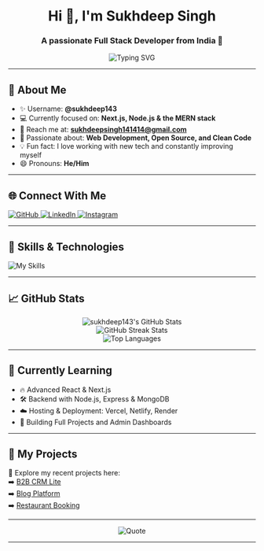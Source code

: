 <h1 align="center">Hi 👋, I'm Sukhdeep Singh</h1>
<h3 align="center">A passionate Full Stack Developer from India 🚀</h3>

<p align="center">
  <img src="https://readme-typing-svg.demolab.com?font=Fira+Code&size=22&pause=1000&center=true&vCenter=true&multiline=true&width=600&lines=Self-taught+Full+Stack+Developer;Learning+MERN,+Next.js,+Node.js;Open+Source+Enthusiast+🚀;Always+learning+new+technologies+💻" alt="Typing SVG" />
</p>


---

## 💫 About Me

- ✨ Username: **@sukhdeep143**  
- 💻 Currently focused on: **Next.js, Node.js & the MERN stack**  
- 📧 Reach me at: **sukhdeepsingh141414@gmail.com**  
- 👀 Passionate about: **Web Development, Open Source, and Clean Code**  
- 💡 Fun fact: I love working with new tech and constantly improving myself  
- 😄 Pronouns: **He/Him**  

---

## 🌐 Connect With Me

<p align="left">
  <a href="https://github.com/sukhdeep143" target="_blank">
    <img src="https://img.shields.io/badge/Github-000000?style=for-the-badge&logo=github&logoColor=white" alt="GitHub"/>
  </a>
  <a href="https://www.linkedin.com/in/sukhdeep-singh-417a98184/" target="_blank">
    <img src="https://img.shields.io/badge/LinkedIn-0077B5?style=for-the-badge&logo=linkedin&logoColor=white" alt="LinkedIn"/>
  </a>
  <a href="https://www.instagram.com/sukhdeep_singh_bhagat/" target="_blank">
    <img src="https://img.shields.io/badge/Instagram-E1306C?style=for-the-badge&logo=instagram&logoColor=white" alt="Instagram"/>
  </a>
</p>

---

## 🚀 Skills & Technologies

<p align="left">
  <img src="https://skillicons.dev/icons?i=html,css,js,react,nextjs,nodejs,express,mongodb,tailwind,python,c,linux,mysql,git,github,vscode,npm,yarn" alt="My Skills" />
</p>

---

## 📈 GitHub Stats

<p align="center">
  <img src="https://github-readme-stats.vercel.app/api?username=sukhdeep143&show_icons=true&theme=radical" alt="sukhdeep143's GitHub Stats"/>
  <br/>
  <img src="https://github-readme-streak-stats.herokuapp.com/?user=sukhdeep143&theme=radical&hide_border=false" alt="GitHub Streak Stats"/>
  <br/>
  <img src="https://github-readme-stats.vercel.app/api/top-langs/?username=sukhdeep143&layout=compact&theme=radical" alt="Top Languages"/>
</p>

---

## 🧠 Currently Learning

- 🔥 Advanced React & Next.js  
- 🛠️ Backend with Node.js, Express & MongoDB  
- ☁️ Hosting & Deployment: Vercel, Netlify, Render  
- 📘 Building Full Projects and Admin Dashboards  

---

## 📂 My Projects

🔨 Explore my recent projects here:  
➡️ [B2B CRM Lite](https://github.com/sukhdeep143/B2B_lead_crm_lite)  
➡️ [Blog Platform](https://github.com/sukhdeep143/python_blogger)  
➡️ [Restaurant Booking](https://github.com/sukhdeep143/restaurant-booking)

---

<p align="center">
  <img src="https://quotes-github-readme.vercel.app/api?type=horizontal&theme=radical" alt="Quote"/>
</p>

---

<!-- Feel free to copy this, modify, and push it as your GitHub README.md -->
